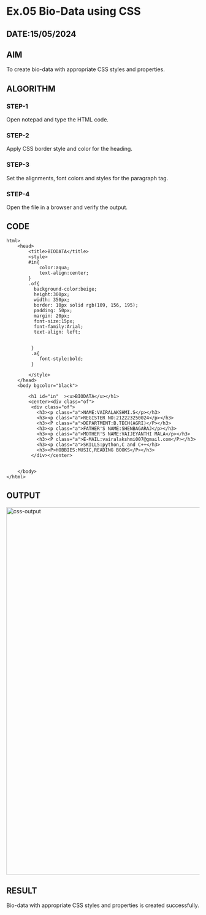 # Ex.05 Bio-Data using CSS
## DATE:15/05/2024
## AIM
  To create bio-data with appropriate CSS styles and properties.

## ALGORITHM
### STEP-1
  Open notepad and type the HTML code.

### STEP-2
  Apply CSS border style and color for the heading.

### STEP-3
  Set the alignments, font colors and styles for the paragraph tag.

### STEP-4
  Open the file in a browser and verify the output.
  
## CODE
```
html>
    <head>
        <title>BIODATA</title>
        <style>
        #in{
            color:aqua;
            text-align:center;
        }
        .of{
          background-color:beige;
          height:300px;
          width: 350px;
          border: 10px solid rgb(109, 156, 195);
          padding: 50px;
          margin: 20px;
          font-size:15px;
          font-family:Arial;
          text-align: left;
        

         }
         .a{
            font-style:bold;
         }
            
        </style>
    </head>
    <body bgcolor="black">
        
        <h1 id="in"  ><u>BIODATA</u></h1>
        <center><div class="of">
         <div class="of">
           <h3><p class="a">NAME:VAIRALAKSHMI.S</p></h3>
           <h3><p class="a">REGISTER NO:212223250024</p></h3>
           <h3><P class="a">DEPARTMENT:B.TECH(AGRI)</P></h3>
           <h3><p class="a">FATHER'S NAME:SHENBAGARAJ</p></h3>
           <h3><p class="a">MOTHER'S NAME:VAIJEYANTHI MALA</p></h3>
           <h3><P class="a">E-MAIL:vairalakshmi007@gmail.com</P></h3>
           <h3><p class="a">SKILLS:python,C and C++</h3>
           <h3><P>HOBBIES:MUSIC,READING BOOKS</P></h3>
         </div></center>


    </body>
</html>
```


## OUTPUT
<img width="959" alt="css-output" src="https://github.com/vairalakshmi1811/Ex05/assets/165985148/69f0d912-c820-4b73-be9b-e7bddb6fd634">



## RESULT
  Bio-data with appropriate CSS styles and properties is created successfully.
